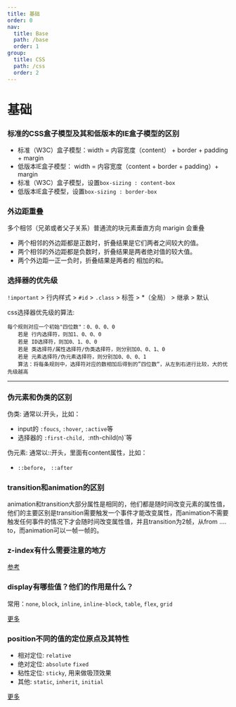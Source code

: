 ```yaml
---
title: 基础
order: 0
nav:
  title: Base
  path: /base
  order: 1
group:
  title: CSS
  path: /css
  order: 2
---
```


# 基础

### 标准的CSS盒子模型及其和低版本的IE盒子模型的区别
- 标准（W3C）盒子模型：width = 内容宽度（content） + border + padding + margin
- 低版本IE盒子模型： width = 内容宽度（content + border + padding）+ margin
- 标准（W3C）盒子模型，设置`box-sizing : content-box`
- 低版本IE盒子模型，设置`box-sizing : border-box`
  
### 外边距重叠
多个相邻（兄弟或者父子关系）普通流的块元素垂直方向 marigin 会重叠
- 两个相邻的外边距都是正数时，折叠结果是它们两者之间较大的值。
- 两个相邻的外边距都是负数时，折叠结果是两者绝对值的较大值。
- 两个外边距一正一负时，折叠结果是两者的 相加的和。

### 选择器的优先级
`!important` > 行内样式 > `#id` > `.class` > 标签 > *（全局） > 继承 > 默认 

css选择器优先级的算法:
```
每个规则对应一个初始"四位数"：0、0、0、0
　　若是 行内选择符，则加1、0、0、0
　　若是 ID选择符，则加0、1、0、0
　　若是 类选择符/属性选择符/伪类选择符，则分别加0、0、1、0
　　若是 元素选择符/伪元素选择符，则分别加0、0、0、1
　　算法：将每条规则中，选择符对应的数相加后得到的”四位数“，从左到右进行比较，大的优先级越高
```
--- 

### 伪元素和伪类的区别
伪类: 通常以:开头，比如：
- input的 `:foucs`, `:hover`, `:active`等
- 选择器的 `:first-child, `:nth-child(n)`等

伪元素: 通常以::开头，里面有content属性，比如：
- `::before`， `::after`

### transition和animation的区别
animation和transition大部分属性是相同的，他们都是随时间改变元素的属性值，
他们的主要区别是transition需要触发一个事件才能改变属性，而animation不需要触发任何事件的情况下才会随时间改变属性值，并且transition为2帧，从from .... to，而animation可以一帧一帧的。

### z-index有什么需要注意的地方
[参考](https://www.zhangxinxu.com/wordpress/2016/01/understand-css-stacking-context-order-z-index/)

### display有哪些值？他们的作用是什么？
常用：`none`, `block`, `inline`, `inline-block`, `table`, `flex`, `grid`

[更多](https://developer.mozilla.org/en-US/docs/Web/CSS/display#specifications)

### position不同的值的定位原点及其特性
- 相对定位: `relative`
- 绝对定位: `absolute` `fixed`
- 粘性定位: `sticky`, 用来做吸顶效果
- 其他: `static`, `inherit`, `initial`

[更多](https://developer.mozilla.org/en-US/docs/Web/CSS/position)